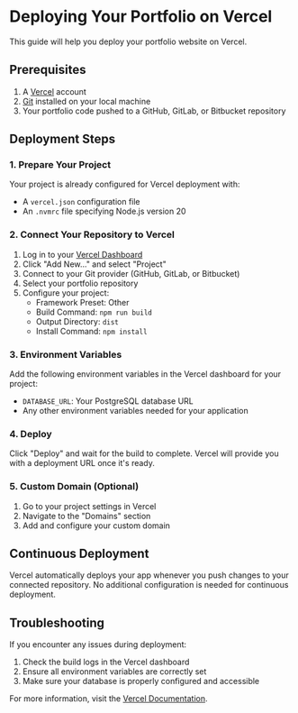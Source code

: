 # Deploying Your Portfolio on Vercel

This guide will help you deploy your portfolio website on Vercel.

## Prerequisites

1. A [Vercel](https://vercel.com) account
2. [Git](https://git-scm.com/) installed on your local machine
3. Your portfolio code pushed to a GitHub, GitLab, or Bitbucket repository

## Deployment Steps

### 1. Prepare Your Project

Your project is already configured for Vercel deployment with:
- A `vercel.json` configuration file
- An `.nvmrc` file specifying Node.js version 20

### 2. Connect Your Repository to Vercel

1. Log in to your [Vercel Dashboard](https://vercel.com/dashboard)
2. Click "Add New..." and select "Project"
3. Connect to your Git provider (GitHub, GitLab, or Bitbucket)
4. Select your portfolio repository
5. Configure your project:
   - Framework Preset: Other
   - Build Command: `npm run build`
   - Output Directory: `dist`
   - Install Command: `npm install`

### 3. Environment Variables

Add the following environment variables in the Vercel dashboard for your project:
- `DATABASE_URL`: Your PostgreSQL database URL
- Any other environment variables needed for your application

### 4. Deploy

Click "Deploy" and wait for the build to complete. Vercel will provide you with a deployment URL once it's ready.

### 5. Custom Domain (Optional)

1. Go to your project settings in Vercel
2. Navigate to the "Domains" section
3. Add and configure your custom domain

## Continuous Deployment

Vercel automatically deploys your app whenever you push changes to your connected repository. No additional configuration is needed for continuous deployment.

## Troubleshooting

If you encounter any issues during deployment:
1. Check the build logs in the Vercel dashboard
2. Ensure all environment variables are correctly set
3. Make sure your database is properly configured and accessible

For more information, visit the [Vercel Documentation](https://vercel.com/docs).